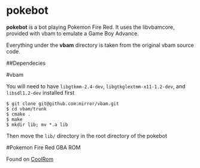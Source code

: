 pokebot
==========

**pokebot** is a bot playing Pokemon Fire Red. It uses the libvbamcore, provided with vbam to emulate a Game Boy Advance.

Everything under the **vbam** directory is taken from the original vbam source code.


##Dependecies

#vbam

You will need to have `libgtkmm-2.4-dev`, `libgtkglextmm-x11-1.2-dev`, and `libsdl1.2-dev` installed first

```
$ git clone git@github.com:mirror/vbam.git
$ cd vbam/trunk
$ cmake .
$ make
$ mkdir lib; mv *.a lib
```

Then move the `lib/` directory in the root directory of the pokebot

#Pokemon Fire Red GBA ROM

Found on [CoolRom](http://coolrom.com/roms/gba/14488/Pokemon_FireRed.php)
